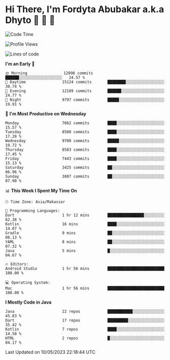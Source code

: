 # Hi There, I'm Fordyta Abubakar a.k.a Dhyto 👋 👋 👋 

<!--
**DhytoDev/dhytodev** is a ✨ _special_ ✨ repository because its `README.md` (this file) appears on your GitHub profile.

Here are some ideas to get you started:

- 🔭 I’m currently working on ...
- 🌱 I’m currently learning ...
- 👯 I’m looking to collaborate on ...
- 🤔 I’m looking for help with ...
- 💬 Ask me about ...
- 📫 How to reach me: ...
- 😄 Pronouns: ...
- ⚡ Fun fact: ...
-->

<!--START_SECTION:waka-->
![Code Time](http://img.shields.io/badge/Code%20Time-1%2C909%20hrs%2026%20mins-blue)

![Profile Views](http://img.shields.io/badge/Profile%20Views-0-blue)

![Lines of code](https://img.shields.io/badge/From%20Hello%20World%20I%27ve%20Written-6.2%20million%20lines%20of%20code-blue)

**I'm an Early 🐤** 

```text
🌞 Morning                12090 commits       ██████░░░░░░░░░░░░░░░░░░░   24.57 % 
🌆 Daytime                15124 commits       ████████░░░░░░░░░░░░░░░░░   30.74 % 
🌃 Evening                12189 commits       ██████░░░░░░░░░░░░░░░░░░░   24.77 % 
🌙 Night                  9797 commits        █████░░░░░░░░░░░░░░░░░░░░   19.91 % 
```
📅 **I'm Most Productive on Wednesday** 

```text
Monday                   7662 commits        ████░░░░░░░░░░░░░░░░░░░░░   15.57 % 
Tuesday                  8500 commits        ████░░░░░░░░░░░░░░░░░░░░░   17.28 % 
Wednesday                9700 commits        █████░░░░░░░░░░░░░░░░░░░░   19.72 % 
Thursday                 8583 commits        ████░░░░░░░░░░░░░░░░░░░░░   17.45 % 
Friday                   7443 commits        ████░░░░░░░░░░░░░░░░░░░░░   15.13 % 
Saturday                 3425 commits        ██░░░░░░░░░░░░░░░░░░░░░░░   06.96 % 
Sunday                   3887 commits        ██░░░░░░░░░░░░░░░░░░░░░░░   07.90 % 
```


📊 **This Week I Spent My Time On** 

```text
🕑︎ Time Zone: Asia/Makassar

💬 Programming Languages: 
Dart                     1 hr 12 mins        ████████████████░░░░░░░░░   62.38 % 
Kotlin                   16 mins             ████░░░░░░░░░░░░░░░░░░░░░   14.07 % 
Gradle                   9 mins              ██░░░░░░░░░░░░░░░░░░░░░░░   08.13 % 
YAML                     8 mins              ██░░░░░░░░░░░░░░░░░░░░░░░   07.32 % 
Java                     5 mins              █░░░░░░░░░░░░░░░░░░░░░░░░   04.67 % 

🔥 Editors: 
Android Studio           1 hr 56 mins        █████████████████████████   100.00 % 

💻 Operating System: 
Mac                      1 hr 56 mins        █████████████████████████   100.00 % 
```

**I Mostly Code in Java** 

```text
Java                     22 repos            ███████████░░░░░░░░░░░░░░   45.83 % 
Dart                     17 repos            █████████░░░░░░░░░░░░░░░░   35.42 % 
Kotlin                   7 repos             ████░░░░░░░░░░░░░░░░░░░░░   14.58 % 
HTML                     2 repos             █░░░░░░░░░░░░░░░░░░░░░░░░   04.17 % 
```




 Last Updated on 10/05/2023 22:18:44 UTC
<!--END_SECTION:waka-->

